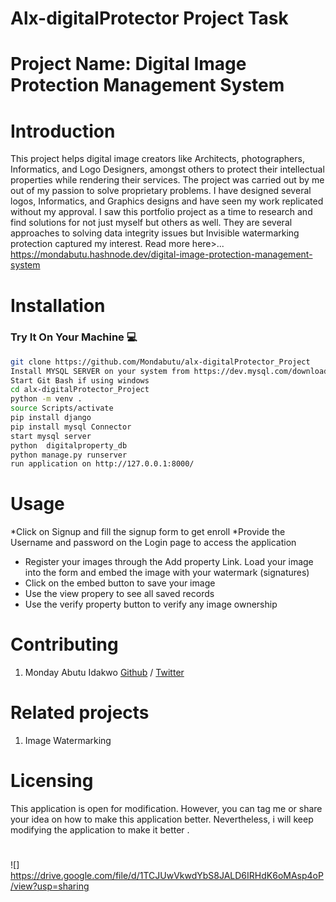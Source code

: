 # Alx-digitalProtector Project Task

# Project Name: Digital Image Protection Management System

# Introduction
This project helps digital image creators like Architects, photographers, Informatics, and Logo Designers, amongst others to protect their intellectual properties while rendering their services.
The project was carried out by me out of my passion to solve proprietary problems. I have designed several logos, Informatics, and Graphics designs and have seen my work replicated without my approval.
I saw this portfolio project as a time to research and find solutions for not just myself but others as well.
They are several approaches to solving data integrity issues but Invisible watermarking protection captured my interest.
Read more here>...  https://mondabutu.hashnode.dev/digital-image-protection-management-system


# Installation
### Try It On Your Machine :computer:

```bash
git clone https://github.com/Mondabutu/alx-digitalProtector_Project
Install MYSQL SERVER on your system from https://dev.mysql.com/downloads/mysql/
Start Git Bash if using windows
cd alx-digitalProtector_Project
python -m venv .
source Scripts/activate
pip install django
pip install mysql Connector
start mysql server
python  digitalproperty_db
python manage.py runserver
run application on http://127.0.0.1:8000/
```

# Usage
*Click on Signup and fill the signup form to get enroll
*Provide the Username and password on the Login page to access the application
* Register your images through the Add property Link. Load your image into the form and embed the image with your watermark (signatures)
* Click on the embed button to save your image
* Use the view propery to see all saved records
* Use the verify property button to verify any image ownership

# Contributing
1. Monday Abutu Idakwo [Github](https://github.com/mondabutu) / [Twitter](https://mondabutu.com/twitter)

# Related projects
1. Image Watermarking

# Licensing
This application is open for modification. However, you can tag me or share your idea on how to make this application better. Nevertheless, i will keep modifying the application to make it better .

#
![] https://drive.google.com/file/d/1TCJUwVkwdYbS8JALD6IRHdK6oMAsp4oP/view?usp=sharing